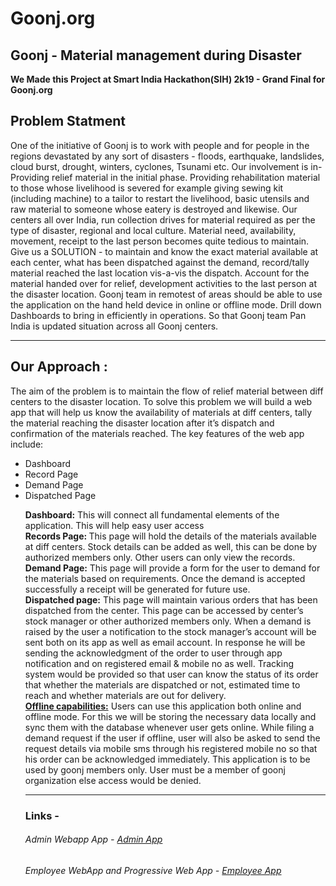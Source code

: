 # Goonj.org
<h2>Goonj - Material management during Disaster<br></h2>

<b>We Made this Project at Smart India Hackathon(SIH) 2k19 - Grand Final for Goonj.org </b><br>

<h2>Problem Statment</h2>
<p>One of the initiative of Goonj is to work with people and for people in the regions devastated by any sort of disasters - floods, earthquake, landslides, cloud burst, drought, winters, cyclones, Tsunami etc. Our involvement is in-
Providing relief material in the initial phase.
Providing rehabilitation material to those whose livelihood is severed for example giving sewing kit (including machine) to a tailor to restart the livelihood, basic utensils and raw material to someone whose eatery is destroyed and likewise. Our centers all over India, run collection drives for material required as per the type of disaster, regional and local culture. Material need, availability, movement, receipt to the last person becomes quite tedious to maintain. Give us a SOLUTION - to maintain and know the exact material available at each center, what has been dispatched against the demand, record/tally material reached the last location vis-a-vis the dispatch. Account for the material handed over for relief, development activities to the last person at the disaster location. Goonj team in remotest of areas should be able to use the application on the hand held device in online or offline mode. Drill down Dashboards to bring in efficiently in operations. So that Goonj team Pan India is updated situation across all Goonj centers.</p>

<hr>
<h2>Our Approach :</h2>
<p>The aim of the problem is to maintain the flow of relief material between diff centers to the disaster location. To solve this problem we will build a web app that will help us know the availability of materials at diff centers, tally the material reaching the disaster location after it’s dispatch and confirmation of the materials reached. The key features of the web app include:
  <ul>
    <li>Dashboard </li>
    <li>Record Page </li>
    <li>Demand Page</li>
    <li>Dispatched Page</li>
</p>
<b>Dashboard:</b> This will connect all fundamental elements of the application. This will help easy user access
<br><b>Records Page: </b> This page will hold the details of the materials available at diff centers. Stock details can be
added as well, this can be done by authorized members only. Other users can only view the records.
<br><b>Demand Page:</b> This page will provide a form for the user to demand for the materials based on
requirements. Once the demand is accepted successfully a receipt will be generated for future use.
<br><b>Dispatched page:</b> This page will maintain various orders that has been dispatched from the center. This
page can be accessed by center’s stock manager or other authorized members only.
When a demand is raised by the user a notification to the stock manager’s account will be sent both on its
app as well as email account. In response he will be sending the acknowledgment of the order to user
through app notification and on registered email & mobile no as well.
Tracking system would be provided so that user can know the status of its order that whether the
materials are dispatched or not, estimated time to reach and whether materials are out for delivery.
<br><b><u>Offline capabilities:</b></u> Users can use this application both online and offline mode. For this we will be storing
the necessary data locally and sync them with the database whenever user gets online. While filing a
demand request if the user if offline, user will also be asked to send the request details via mobile sms
through his registered mobile no so that his order can be acknowledged immediately.
This application is to be used by goonj members only. User must be a member of goonj organization else
access would be denied.
<hr>

<h3>Links -</h3>

<h6>Admin Webapp App - <a href="https://goonjadminapp.firebaseapp.com/">Admin App</a></h6>
<h6>Employee WebApp and Progressive Web App - <a href="https://goonjlast.firebaseapp.com/">Employee App</a></h6>
